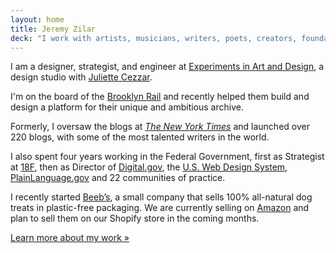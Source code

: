 ```yaml
---
layout: home
title: Jeremy Zilar
deck: "I work with artists, musicians, writers, poets, creators, foundations and mission-driven organizations to improve their unique rhythms, business operations, and artistic process."
---
```


I am a designer, strategist, and engineer at [Experiments in Art and Design](https://ead.technology/), a design studio with [Juliette Cezzar](https://juliettecezzar.com/).

I'm on the board of the [Brooklyn Rail](https://brooklynrail.org/) and recently helped them build and design a platform for their unique and ambitious archive.

Formerly, I oversaw the blogs at [_The New York Times_](https://www.nytimes.com/) and launched over 220 blogs, with some of the most talented writers in the world.

I also spent four years working in the Federal Government, first as Strategist at [18F](https://18f.gsa.gov/), then as Director of [Digital.gov](https://digital.gov/), the [U.S. Web Design System](https://designsystem.digital.gov/), [PlainLanguage.gov](https://www.plainlanguage.gov/) and 22 communities of practice.

I recently started [Beeb’s](https://beebsgoods.com/), a small company that sells 100% all-natural dog treats in plastic-free packaging. We are currently selling on [Amazon](https://www.amazon.com/stores/page/411B391D-E1FE-4D7B-81B6-CF7705C1F82F) and plan to sell them on our Shopify store in the coming months.

[Learn more about my work »](./work/resume)
